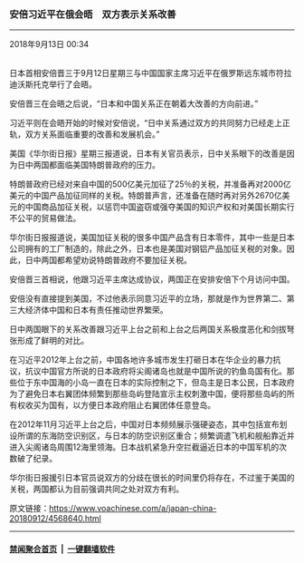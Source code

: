 ### 安倍习近平在俄会晤　双方表示关系改善
------------------------

<div class="published">
 <span class="date" title="中国时间">
  <time datetime="2018-09-13T00:34:31+08:00">
   2018年9月13日 00:34
  </time>
 </span>
</div>
<br/>
<div class="wsw">
 <p paraeid="{c8595c9d-6b5f-4cdc-8ac0-d1a7f0f4996a}{246}" paraid="1843343480">
  日本首相安倍晋三于9月12日星期三与中国国家主席习近平在俄罗斯远东城市符拉迪沃斯托克举行了会晤。
 </p>
 <p paraeid="{c8595c9d-6b5f-4cdc-8ac0-d1a7f0f4996a}{254}" paraid="735035281">
  安倍晋三在会晤之后说，“日本和中国关系正在朝着大改善的方向前进。”
 </p>
 <p paraeid="{60e2fd1a-4878-4b4a-b6f1-ccb98c509b66}{7}" paraid="535825128">
  习近平则在会晤开始的时候对安倍说，“日中关系通过双方的共同努力已经走上正轨，双方关系面临重要的改善和发展机会。”
 </p>
 <p paraeid="{60e2fd1a-4878-4b4a-b6f1-ccb98c509b66}{15}" paraid="337345054">
  美国《华尔街日报》星期三报道说，日本有关官员表示，日中关系眼下的改善是因为日中两国都面临美国特朗普政府的压力。
 </p>
 <p paraeid="{60e2fd1a-4878-4b4a-b6f1-ccb98c509b66}{29}" paraid="129431049">
  特朗普政府已经对来自中国的500亿美元加征了25％的关税，并准备再对2000亿美元的中国产品加征同样的关税。特朗普声言，还准备在随时再对另外2670亿美元的中国商品加征关税，以惩罚中国盗窃或强夺美国的知识产权和对美国长期实行不公平的贸易做法。
 </p>
 <p paraeid="{60e2fd1a-4878-4b4a-b6f1-ccb98c509b66}{43}" paraid="2054977793">
  华尔街日报报道说，美国加征关税的很多中国产品含有日本零件，其中一些是日本公司拥有的工厂制造的，除此之外，日本也是美国对钢铝产品加征关税的对象。因此，日中两国都希望劝说特朗普政府不要加征关税。
 </p>
 <p paraeid="{60e2fd1a-4878-4b4a-b6f1-ccb98c509b66}{51}" paraid="2054980386">
  安倍晋三首相说，他跟习近平主席达成协议，两国正在安排安倍下个月访问中国。
 </p>
 <p paraeid="{60e2fd1a-4878-4b4a-b6f1-ccb98c509b66}{59}" paraid="829666651">
  安倍没有直接提到美国，不过他表示同意习近平的立场，那就是作为世界第二、第三大经济体中国和日本有责任推动世界繁荣。
 </p>
 <p paraeid="{60e2fd1a-4878-4b4a-b6f1-ccb98c509b66}{73}" paraid="391936749">
  日中两国眼下的关系改善跟习近平上台之前和上台之后两国关系极度恶化和剑拔弩张形成了鲜明的对比。
 </p>
 <p paraeid="{60e2fd1a-4878-4b4a-b6f1-ccb98c509b66}{84}" paraid="198957188">
  在习近平2012年上台之前，中国各地许多城市发生打砸日本在华企业的暴力抗议，抗议中国官方所说的日本政府将尖阁诸岛也就是中国所说的钓鱼岛国有化。那些位于东中国海的小岛一直在日本的实际控制之下，但岛主是日本公民，日本政府为了避免日本右翼团体频繁到那些岛屿登陆宣示主权刺激中国，便将那些岛屿的所有权收买为国有，以方便日本政府阻止右翼团体任意登岛。
 </p>
 <p paraeid="{60e2fd1a-4878-4b4a-b6f1-ccb98c509b66}{94}" paraid="61556543">
  在2012年11月习近平上台之后，中国对日本频频展示强硬姿态，其中包括宣布划设所谓的东海防空识别区，与日本的防空识别区重合；频繁调遣飞机和舰船靠近并进入尖阁诸岛周围12海里领海。日本战机紧急升空拦截逼近日本的中国军机的次数破了纪录。
 </p>
 <p paraeid="{60e2fd1a-4878-4b4a-b6f1-ccb98c509b66}{106}" paraid="141489449">
  华尔街日报援引日本官员说双方的分歧在很长的时间里仍将存在，不过鉴于美国的关税，两国都认为目前强调共同之处对双方有利。
 </p>
</div>

原文链接：https://www.voachinese.com/a/japan-china-20180912/4568640.html


------------------------
#### [禁闻聚合首页](https://github.com/gfw-breaker/banned-news/blob/master/README.md) &nbsp;|&nbsp;  [一键翻墙软件](https://github.com/gfw-breaker/nogfw/blob/master/README.md)